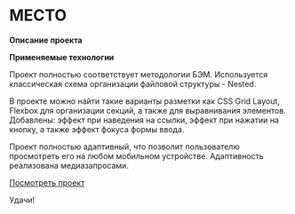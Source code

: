 # МЕСТО

**Описание проекта**



**Применяемые технологии**

Проект полностью соответствует методологии БЭМ. Используется классическая схема организации файловой структуры - Nested.

В проекте можно найти такие варианты разметки как CSS Grid Layout, Flexbox для организации секций, а также для выравнивания элементов.
Добавлены: эффект при наведения на ссылки, эффект при нажатии на кнопку, а также эффект фокуса формы ввода.

Проект полностью адаптивный, что позволит пользователю просмотреть его на любом мобильном устройстве. Адаптивность реализована медиазапросами.

[Посмотреть проект](https://ryabykh.github.io/)

Удачи!